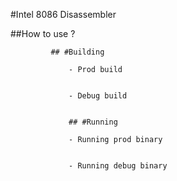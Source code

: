 #Intel 8086 Disassembler

##How to use ?

             ## #Building

                 - Prod build
```bash $ make
```

                 - Debug build
```bash $ make debug
```

                 ## #Running

                 - Running prod binary
```bash $./ bin / Release / mmvm<file_to_disassemble>
```

                 - Running debug binary
```bash $./ bin / Debug / mmvm.debug<file_to_disassemble>
```
